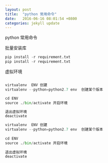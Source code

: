 ```yaml
---
layout: post
title:  "python 常用命令"
date:   2016-06-16 08:01:54 +0800
categories: jekyll update
---
```


python 常用命令

批量安装库

```python
pip install -r requirement.txt
pip install -r requirement.txt
```

虚拟环境

```python

virtualenv  ENV 创建
virtualenv --python=python2.7 env  创建某个版本

cd ENV
source ./bin/activate 开启环境

退出虚拟环境
deactivate

virtualenv  ENV 创建
virtualenv --python=python2.7 env  创建某个版本
 
cd ENV
source ./bin/activate 开启环境
 
退出虚拟环境
deactivate
```

